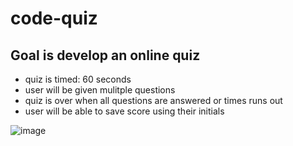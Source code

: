 # code-quiz

## Goal is develop an online quiz
- quiz is timed: 60 seconds
- user will be given mulitple questions
- quiz is over when all questions are answered or times runs out
- user will be able to save score using their initials

![image](https://user-images.githubusercontent.com/61851131/78407568-ff3feb00-75b9-11ea-9c17-a22fc7faf517.png)


